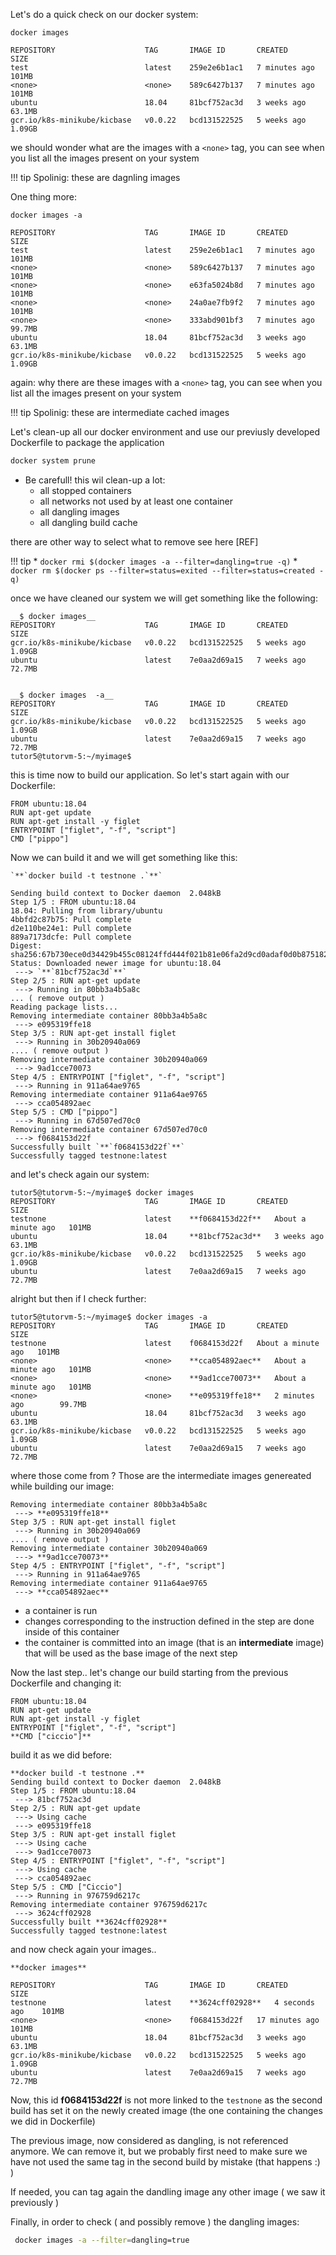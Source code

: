 Let's do a quick check on our docker system: 

```
docker images

REPOSITORY                    TAG       IMAGE ID       CREATED         SIZE
test                          latest    259e2e6b1ac1   7 minutes ago   101MB
<none>                        <none>    589c6427b137   7 minutes ago   101MB
ubuntu                        18.04     81bcf752ac3d   3 weeks ago     63.1MB
gcr.io/k8s-minikube/kicbase   v0.0.22   bcd131522525   5 weeks ago     1.09GB
```

we should wonder what are the images with a `<none>` tag, you can see when you list all the images present on your system

!!! tip
    Spolinig: these are dagnling images

One thing more: 

```
docker images -a 

REPOSITORY                    TAG       IMAGE ID       CREATED         SIZE
test                          latest    259e2e6b1ac1   7 minutes ago   101MB
<none>                        <none>    589c6427b137   7 minutes ago   101MB
<none>                        <none>    e63fa5024b8d   7 minutes ago   101MB
<none>                        <none>    24a0ae7fb9f2   7 minutes ago   101MB
<none>                        <none>    333abd901bf3   7 minutes ago   99.7MB
ubuntu                        18.04     81bcf752ac3d   3 weeks ago     63.1MB
gcr.io/k8s-minikube/kicbase   v0.0.22   bcd131522525   5 weeks ago     1.09GB
```

again: why there are these images with a `<none>` tag, you can see when you list all the images present on your system

!!! tip
    Spolinig: these are intermediate cached images

Let's clean-up all our docker environment and use our previusly developed Dockerfile to package the application

```bash
docker system prune
```

* Be carefull! this wil clean-up a lot: 
    * all stopped containers
    * all networks not used by at least one container
    * all dangling images
    * all dangling build cache

there are other way to select what to remove see here [REF]

!!! tip 
    * `docker rmi $(docker images -a --filter=dangling=true -q)`
    * `docker rm $(docker ps --filter=status=exited --filter=status=created -q)`

once we have cleaned our system we will get something like the following: 

```
__$ docker images__ 
REPOSITORY                    TAG       IMAGE ID       CREATED       SIZE
gcr.io/k8s-minikube/kicbase   v0.0.22   bcd131522525   5 weeks ago   1.09GB
ubuntu                        latest    7e0aa2d69a15   7 weeks ago   72.7MB


__$ docker images  -a__
REPOSITORY                    TAG       IMAGE ID       CREATED       SIZE
gcr.io/k8s-minikube/kicbase   v0.0.22   bcd131522525   5 weeks ago   1.09GB
ubuntu                        latest    7e0aa2d69a15   7 weeks ago   72.7MB
tutor5@tutorvm-5:~/myimage$ 
```

this is time now to build our application. So let's start again with our Dockerfile:

```
FROM ubuntu:18.04
RUN apt-get update
RUN apt-get install -y figlet
ENTRYPOINT ["figlet", "-f", "script"]
CMD ["pippo"]
```

Now we can build it and we will get something like this: 
```
`**`docker build -t testnone .`**` 

Sending build context to Docker daemon  2.048kB
Step 1/5 : FROM ubuntu:18.04
18.04: Pulling from library/ubuntu
4bbfd2c87b75: Pull complete 
d2e110be24e1: Pull complete 
889a7173dcfe: Pull complete 
Digest: sha256:67b730ece0d34429b455c08124ffd444f021b81e06fa2d9cd0adaf0d0b875182
Status: Downloaded newer image for ubuntu:18.04
 ---> `**`81bcf752ac3d`**`
Step 2/5 : RUN apt-get update
 ---> Running in 80bb3a4b5a8c
... ( remove output ) 
Reading package lists...
Removing intermediate container 80bb3a4b5a8c
 ---> e095319ffe18
Step 3/5 : RUN apt-get install figlet
 ---> Running in 30b20940a069
.... ( remove output ) 
Removing intermediate container 30b20940a069
 ---> 9ad1cce70073
Step 4/5 : ENTRYPOINT ["figlet", "-f", "script"]
 ---> Running in 911a64ae9765
Removing intermediate container 911a64ae9765
 ---> cca054892aec
Step 5/5 : CMD ["pippo"]
 ---> Running in 67d507ed70c0
Removing intermediate container 67d507ed70c0
 ---> f0684153d22f
Successfully built `**`f0684153d22f`**`
Successfully tagged testnone:latest
```
and let's check again our system: 

```
tutor5@tutorvm-5:~/myimage$ docker images
REPOSITORY                    TAG       IMAGE ID       CREATED              SIZE
testnone                      latest    **f0684153d22f**   About a minute ago   101MB
ubuntu                        18.04     **81bcf752ac3d**   3 weeks ago          63.1MB
gcr.io/k8s-minikube/kicbase   v0.0.22   bcd131522525   5 weeks ago          1.09GB
ubuntu                        latest    7e0aa2d69a15   7 weeks ago          72.7MB
```
alright but then if I check further: 
 
```
tutor5@tutorvm-5:~/myimage$ docker images -a 
REPOSITORY                    TAG       IMAGE ID       CREATED              SIZE
testnone                      latest    f0684153d22f   About a minute ago   101MB
<none>                        <none>    **cca054892aec**   About a minute ago   101MB
<none>                        <none>    **9ad1cce70073**   About a minute ago   101MB
<none>                        <none>    **e095319ffe18**   2 minutes ago        99.7MB
ubuntu                        18.04     81bcf752ac3d   3 weeks ago          63.1MB
gcr.io/k8s-minikube/kicbase   v0.0.22   bcd131522525   5 weeks ago          1.09GB
ubuntu                        latest    7e0aa2d69a15   7 weeks ago          72.7MB
```
where those come from ? 
Those are the intermediate images genereated while building our image:

```
Removing intermediate container 80bb3a4b5a8c
 ---> **e095319ffe18**
Step 3/5 : RUN apt-get install figlet
 ---> Running in 30b20940a069
.... ( remove output )
Removing intermediate container 30b20940a069
 ---> **9ad1cce70073**
Step 4/5 : ENTRYPOINT ["figlet", "-f", "script"]
 ---> Running in 911a64ae9765
Removing intermediate container 911a64ae9765
 ---> **cca054892aec**
```

- a container is run
- changes corresponding to the instruction defined in the step are done inside of this container
- the container is committed into an image (that is an **intermediate** image) that will be used as the base image of the next step


Now the last step.. let's change our build starting from the previous Dockerfile and changing it: 

```
FROM ubuntu:18.04
RUN apt-get update
RUN apt-get install -y figlet
ENTRYPOINT ["figlet", "-f", "script"]
**CMD ["ciccio"]**
```

build it as we did before: 
```
**docker build -t testnone .**
Sending build context to Docker daemon  2.048kB
Step 1/5 : FROM ubuntu:18.04
 ---> 81bcf752ac3d
Step 2/5 : RUN apt-get update
 ---> Using cache
 ---> e095319ffe18
Step 3/5 : RUN apt-get install figlet
 ---> Using cache
 ---> 9ad1cce70073
Step 4/5 : ENTRYPOINT ["figlet", "-f", "script"]
 ---> Using cache
 ---> cca054892aec
Step 5/5 : CMD ["Ciccio"]
 ---> Running in 976759d6217c
Removing intermediate container 976759d6217c
 ---> 3624cff02928
Successfully built **3624cff02928**
Successfully tagged testnone:latest

```

and now check again your images.. 

```
**docker images**

REPOSITORY                    TAG       IMAGE ID       CREATED          SIZE
testnone                      latest    **3624cff02928**   4 seconds ago    101MB
<none>                        <none>    f0684153d22f   17 minutes ago   101MB
ubuntu                        18.04     81bcf752ac3d   3 weeks ago      63.1MB
gcr.io/k8s-minikube/kicbase   v0.0.22   bcd131522525   5 weeks ago      1.09GB
ubuntu                        latest    7e0aa2d69a15   7 weeks ago      72.7MB
```

Now, this id **f0684153d22f** is not more linked to the `testnone`  as the second build has set it on the newly created image (the one containing the changes we did in Dockerfile)

The previous image, now considered as dangling, is not referenced anymore. We can remove it, but we probably first need to make sure we have not used the same tag in the second build by mistake (that happens :) )

If needed, you can tag again the dandling image any other image ( we saw it previously ) 

Finally, in order to check ( and possibly remove ) the dangling images: 

```bash
 docker images -a --filter=dangling=true 
```
